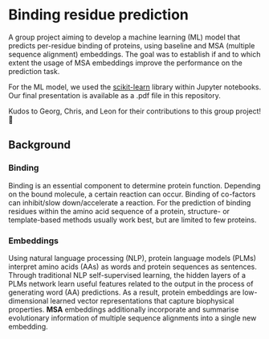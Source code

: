 # Binding residue prediction
A group project aiming to develop a machine learning (ML) model that predicts per-residue binding of proteins, 
using baseline and MSA (multiple sequence alignment) embeddings. The goal was to establish if and to which extent 
the usage of MSA embeddings improve the performance on the prediction task.

For the ML model, we used the [scikit-learn](https://scikit-learn.org/stable/) library within Jupyter notebooks. Our 
final presentation is available as a .pdf file in this repository.

Kudos to Georg, Chris, and Leon for their contributions to this group project! 🤝

## Background

### Binding

Binding is an essential component to determine protein function. Depending on the bound molecule, a certain reaction 
can occur. Binding of co-factors can inhibit/slow 
down/accelerate a reaction. For the prediction of binding residues within the amino acid sequence of a 
protein, structure- or template-based methods usually work best, but are limited to few proteins.

### Embeddings

Using natural language processing (NLP), protein language models (PLMs) interpret amino acids (AAs) as words and 
protein sequences as sentences. Through traditional NLP self-supervised learning, the hidden layers of a PLMs 
network learn useful features related to the output in the process of generating word (AA) predictions. As a result, 
protein embeddings are low-dimensional learned vector representations that capture biophysical properties. **MSA** 
embeddings additionally incorporate and summarise evolutionary information of multiple sequence alignments into a 
single new embedding.

